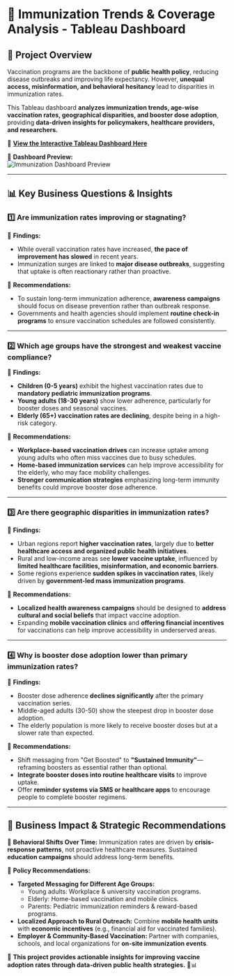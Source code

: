 # 💉 Immunization Trends & Coverage Analysis - Tableau Dashboard  

## 📌 Project Overview  
Vaccination programs are the backbone of **public health policy**, reducing disease outbreaks and improving life expectancy. However, **unequal access, misinformation, and behavioral hesitancy** lead to disparities in immunization rates.  

This Tableau dashboard **analyzes immunization trends, age-wise vaccination rates, geographical disparities, and booster dose adoption**, providing **data-driven insights for policymakers, healthcare providers, and researchers.**  

🔗 **[View the Interactive Tableau Dashboard Here](https://public.tableau.com/app/profile/vishakha.gupta6103/viz/ImmunizationDashboard_17398431624290/Dashboard1)**  

📌 **Dashboard Preview:**  
![Immunization Dashboard Preview](https://raw.githubusercontent.com/your-username/your-repo/main/Immunization_Analysis/immunization_dashboard.png)  

---

## 📊 **Key Business Questions & Insights**  

### **1️⃣ Are immunization rates improving or stagnating?**  
📌 **Findings:**  
- While overall vaccination rates have increased, **the pace of improvement has slowed** in recent years.  
- Immunization surges are linked to **major disease outbreaks**, suggesting that uptake is often reactionary rather than proactive.  

📌 **Recommendations:**  
- To sustain long-term immunization adherence, **awareness campaigns** should focus on disease prevention rather than outbreak response.  
- Governments and health agencies should implement **routine check-in programs** to ensure vaccination schedules are followed consistently.  

---

### **2️⃣ Which age groups have the strongest and weakest vaccine compliance?**  
📌 **Findings:**  
- **Children (0-5 years)** exhibit the highest vaccination rates due to **mandatory pediatric immunization programs**.  
- **Young adults (18-30 years)** show lower adherence, particularly for booster doses and seasonal vaccines.  
- **Elderly (65+) vaccination rates are declining**, despite being in a high-risk category.  

📌 **Recommendations:**  
- **Workplace-based vaccination drives** can increase uptake among young adults who often miss vaccines due to busy schedules.  
- **Home-based immunization services** can help improve accessibility for the elderly, who may face mobility challenges.  
- **Stronger communication strategies** emphasizing long-term immunity benefits could improve booster dose adherence.  

---

### **3️⃣ Are there geographic disparities in immunization rates?**  
📌 **Findings:**  
- Urban regions report **higher vaccination rates**, largely due to **better healthcare access and organized public health initiatives**.  
- Rural and low-income areas see **lower vaccine uptake**, influenced by **limited healthcare facilities, misinformation, and economic barriers**.  
- Some regions experience **sudden spikes in vaccination rates**, likely driven by **government-led mass immunization programs**.  

📌 **Recommendations:**  
- **Localized health awareness campaigns** should be designed to **address cultural and social beliefs** that impact vaccine adoption.  
- Expanding **mobile vaccination clinics** and **offering financial incentives** for vaccinations can help improve accessibility in underserved areas.  

---

### **4️⃣ Why is booster dose adoption lower than primary immunization rates?**  
📌 **Findings:**  
- Booster dose adherence **declines significantly** after the primary vaccination series.  
- Middle-aged adults (30-50) show the steepest drop in booster dose adoption.  
- The elderly population is more likely to receive booster doses but at a slower rate than expected.  

📌 **Recommendations:**  
- Shift messaging from "Get Boosted" to **"Sustained Immunity"**—reframing boosters as essential rather than optional.  
- **Integrate booster doses into routine healthcare visits** to improve uptake.  
- Offer **reminder systems via SMS or healthcare apps** to encourage people to complete booster regimens.    

---

## 🚀 **Business Impact & Strategic Recommendations**  

🔹 **Behavioral Shifts Over Time:** Immunization rates are driven by **crisis-response patterns**, not proactive healthcare measures. Sustained **education campaigns** should address long-term benefits.  

🔹 **Policy Recommendations:**  
- **Targeted Messaging for Different Age Groups:**  
  - Young adults: Workplace & university vaccination programs.  
  - Elderly: Home-based vaccination and mobile clinics.  
  - Parents: Pediatric immunization reminders & reward-based programs.  
- **Localized Approach to Rural Outreach:** Combine **mobile health units** with **economic incentives** (e.g., financial aid for vaccinated families).  
- **Employer & Community-Based Vaccination:** Partner with companies, schools, and local organizations for **on-site immunization events**.  

📌 **This project provides actionable insights for improving vaccine adoption rates through data-driven public health strategies.** 💉📊  
